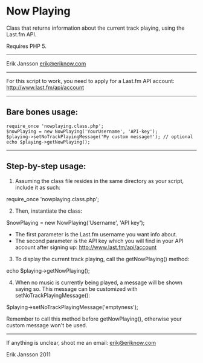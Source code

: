 # Now Playing

Class that returns information about the current track playing, using the Last.fm API. 

Requires PHP 5.

----

Erik Jansson <erik@eriknow.com>

----
 
For this script to work, you need to apply for a Last.fm API account: http://www.last.fm/api/account
 
----

## Bare bones usage:
 
    require_once 'nowplaying.class.php';
    $nowPlaying = new NowPlaying('YourUsername', 'API-key');
    $playing->setNoTrackPlayingMessage('My custom message!'); // optional
    echo $playing->getNowPlaying();
    
----
 
## Step-by-step usage:
 
 1. Assuming the class file resides in the same directory as your
 script, include it as such:
 
 require_once 'nowplaying.class.php';
    
 2. Then, instantiate the class:
 
 $nowPlaying = new NowPlaying('Username', 'API key');
 
 - The first parameter is the Last.fm username you want info about.
 - The second parameter is the API key which you will find in your
   API account after signing up: http://www.last.fm/api/account

 3. To display the current track playing, call the getNowPlaying() method:
    
 echo $playing->getNowPlaying();
    
 4. When no music is currently being played, a message will be shown 
   saying so. This message can be customized with setNoTrackPlayingMessage():
   
   $playing->setNoTrackPlayingMessage('emptyness');
   
   Remember to call this method before getNowPlaying(), otherwise your custom
   message won't be used.
   
----
 
If anything is unclear, shoot me an email: erik@eriknow.com
 
Erik Jansson
2011
